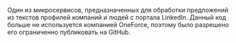 Один из микросервисов, предназначенных для обработки предложений из текстов профилей компаний и людей с портала LinkedIn. Данный код больше не используется компанией OneForce, поэтому было разрешено его ограниченно публиковать на GitHub.

